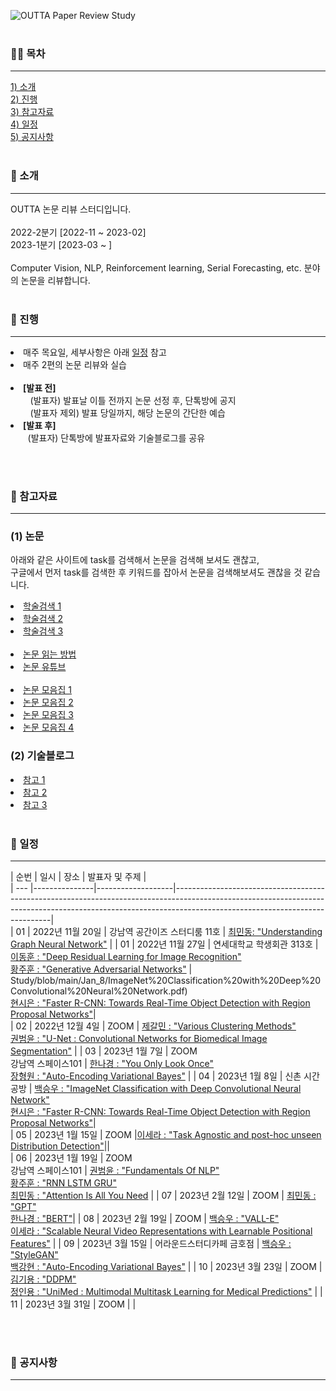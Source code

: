![OUTTA Paper Review Study](https://capsule-render.vercel.app/api?type=transparent&fontColor=703ee5&text=OUTTA%20Paper%20Review%20Study&height=150&fontSize=60&desc=We%20Review%20Various%20Papers%20about%20Deep%20Learning&descAlignY=76&descAlign=50)  
<br>


<h3>🏃‍♂️ 목차</h3>
<hr>
<a href="#ch1">1) 소개</a><br>
<a href="#ch2">2) 진행</a><br>
<a href="#ch3">3) 참고자료</a><br>
<a href="#ch5">4) 일정</a><br>
<a href="#ch6">5) 공지사항</a>
<br><br>


<a id="ch1"><h3>👾 소개</h3></a>
<hr>
OUTTA 논문 리뷰 스터디입니다.<br><br>
2022-2분기 [2022-11 ~ 2023-02] <br>
2023-1분기 [2023-03 ~ ] <br><br>
Computer Vision, NLP, Reinforcement learning, Serial Forecasting, etc. 분야의 논문을 리뷰합니다.
<br><br>


<a id="ch2"><h3>🍆 진행</h3></a>
<hr>
<p>
  <li>매주 목요일, 세부사항은 아래 <a href="#ch5">일정</a> 참고</li>
  <li>매주 2편의 논문 리뷰와 실습</li><br>
  
  <li><strong>[발표 전]</strong><br>
    &nbsp; &nbsp; &nbsp; &nbsp; (발표자) 발표날 이틀 전까지 논문 선정 후, 단톡방에 공지<br>
    &nbsp; &nbsp; &nbsp; &nbsp; (발표자 제외) 발표 당일까지, 해당 논문의 간단한 예습</li>
  <li><strong>[발표 후]</strong><br>
    &nbsp; &nbsp; &nbsp; &nbsp;(발표자) 단톡방에 발표자료와 기술블로그를 공유</li>
 </p>
<br><br>


<a id="ch3"><h3>🍠 참고자료</h3></a>
<hr>
<h3><strong>(1) 논문</strong></h3>
<p>아래와 같은 사이트에 task를 검색해서 논문을 검색해 보셔도 괜찮고,<br>
  구글에서 먼저 task를 검색한 후 키워드를 잡아서 논문을 검색해보셔도 괜찮을 것 같습니다.</p>
  
  <li><a href="https://github.com/WittmannF/sort-google-scholar">학술검색 1</a>
  <li><a href="https://dblp.org/">학술검색 2</a>
  <li><a href="http://www.riss.kr/index.do">학술검색 3</a><br><br>

  
  <li><a href="https://facerain.club/how-to-read-paper-andrew">논문 읽는 방법</a>
  <li><a href="https://youtube.com/c/dongbinna">논문 유튜브</a><br><br>

  <li><a href="https://github.com/terryum/awesome-deep-learning-papers">논문 모음집 1</a>
  <li><a href="https://www.notion.so/c3b3474d18ef4304b23ea360367a5137?v=5d763ad5773f44eb950f49de7d7671bd">논문 모음집 2</a>
  <li><a href="https://pouncing-healer-4e5.notion.site/c720d1c861594747bad3e2077ef47c6e?v=9bd86147ada741b68f3871651d48107d"> 논문 모음집 3</a>
  <li><a href="https://github.com/floodsung/Deep-Learning-Papers-Reading-Roadmap">논문 모음집 4</a>

  <br>
  <h3><strong>(2) 기술블로그</strong></h3>
  <li><a href="https://lsjsj92.tistory.com/640">참고 1</a>
  <li><a href="https://mizzlena.tistory.com/47">참고 2</a>
  <li><a href="https://gbdai.tistory.com/46">참고 3</a>
<br><br>


<a id="ch5"><h3>📆 일정</h3></a>
    <hr>
|   순번   | 일시            | 장소                | 발표자 및 주제                                                                                                                                                                                                  |  
| --- |---------------|-------------------|-----------------------------------------------------------------------------------------------------------------------------------------------------------------------------------------------------------|  
|  01  | 2022년 11월 20일 | 강남역 공간이즈 스터디룸 11호 | [최민동: "Understanding Graph Neural Network"](2022_11_20/Understanding_Graph_Neural_Network.pdf) | 
|  01  | 2022년 11월 27일 | 연세대학교 학생회관 313호 | [이동훈 : "Deep Residual Learning for Image Recognition"](2022_11_27/Deep%20Residual%20Learning%20for%20Image%20Recognition.pdf)<br> [황주훈 : "Generative Adversarial Networks"](2022_11_27/GAN.pdf) | Study/blob/main/Jan_8/ImageNet%20Classification%20with%20Deep%20Convolutional%20Neural%20Network.pdf) <br> [현시은 : "Faster R-CNN: Towards Real-Time Object Detection with Region Proposal Networks"](Jan_8/Faster_R-CNN.pdf)|  
|  02  | 2022년 12월 4일 | ZOOM | [제갈민 : "Various Clustering Methods"](2022_12_04/Various_Clustreing_Methods.pdf)<br> [권범윤 : "U-Net : Convolutional Networks for Biomedical Image Segmentation"](2022_12_04/U_Net_Convolutional_Networks_for_Biomedical_Image_Segmentation.pdf) | 
|  03  | 2023년 1월 7일 | ZOOM<br>강남역 스페이스101 | [한나경 : "You Only Look Once"](2023_01_07/You_Only_Look_Once.pdf)<br> [장형원 : "Auto-Encoding Variational Bayes"](2023_01_07/Auto-Encoding_Variational_Bayes.pdf) | 
|  04  | 2023년 1월 8일 | 신촌 시간공방 | [백승우 : "ImageNet Classification with Deep Convolutional Neural Network"](2023_01_08/ImageNet%20Classification%20with%20Deep%20Convolutional%20Neural%20Network.pdf) <br> [현시은 : "Faster R-CNN: Towards Real-Time Object Detection with Region Proposal Networks"](2023_01_08/Faster_R-CNN.pdf)|  
|  05  | 2023년 1월 15일 | ZOOM |[이세라 : "Task Agnostic and post-hoc unseen Distribution Detection"](2023_01_15/Task%20Agnostic%20and%20post-hoc%20unseen%20Distribution%20Detection.pdf)||  
|  06  | 2023년 1월 19일 | ZOOM<br>강남역 스페이스101 | [권범윤 : "Fundamentals Of NLP"](2023_01_19/Fundametals_Of_NLP.pdf)<br> [황주훈 : "RNN LSTM GRU"](2023_01_19/RNN_LSTM_GRU.pdf)<br> [최민동 : "Attention Is All You Need](2023_01_19/Attention_Is_All_You_Need.pdf) | 
|  07  | 2023년 2월 12일 | ZOOM | [최민동 : "GPT"](2023_02_12/language_understanding_paper.pdf) <br> [한나경 : "BERT"](2023_02_12/BERT.pdf)| 
|  08  | 2023년 2월 19일 | ZOOM | [백승우 : "VALL-E"](2023_02_19/VALL-E_PPT.pdf) <br> [이세라 : "Scalable Neural Video Representations with Learnable Positional Features"](2023_02_19/Scalable%20Neural%20Video%20Representations%20with%20Learnable%20Positional%20Features.pdf) | 
|  09  | 2023년 3월 15일 | 어라운드스터디카페 금호점 | [백승우 : "StyleGAN"](2023_03_15/StyleGAN.pdf) <br> [백강현 : "Auto-Encoding Variational Bayes"](2023_03_15/VAE.pdf) | 
|  10  | 2023년 3월 23일 | ZOOM | [김기용 : "DDPM"](2023_03_23/DDPM.pdf) <br> [정인용 : "UniMed : Multimodal Multitask Learning for Medical Predictions"](2023_03_23/UniMed_Multimodal_Multitask_Learning_for_Medical_Predictions.pdf) | 
|  11  | 2023년 3월 31일 | ZOOM |  | 

<br><br>


<a id="ch6"><h3>📣 공지사항</h3></a>
<hr>
